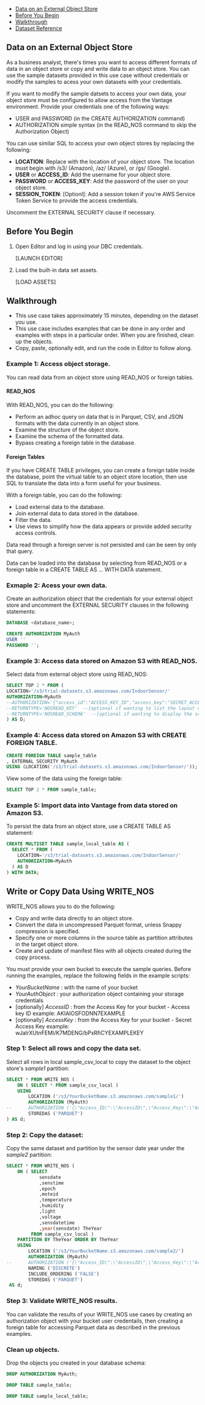 * [Data on an External Object Store](#data-on-anexternal-object-store)
* [Before You Begin](#before-you-begin)
* [Walkthrough](#walkthrough)
* [Dataset Reference](#dataset-reference)

## Data on an External Object Store

As a business analyst, there's times you want to access different formats of data in an object store or copy and write data to an object store. You can use the sample datasets provided in this use case without credentials or modify the samples to acess your own datasets with your credentials. 

If you want to modify the sample datsets to access your own data, your object store must be configured to allow access from the Vantage environment. Provide your credentials one of the following ways:

* USER and PASSWORD (in the CREATE AUTHORIZATION command)
* AUTHORIZATION simple syntax (in the READ_NOS command to skip the Authorization Object)

You can use similar SQL to access your own object stores by replacing the following:

* __LOCATION__: Replace with the location of your object store. The location must begin with /s3/ (Amazon), /az/ (Azure), or /gs/ (Google).
* __USER__ or __ACCESS_ID__: Add the username for your object store.
* __PASSWORD__ or __ACCESS_KEY__: Add the password of the user on your object store.
* __SESSION_TOKEN__: [Optionl]: Add a session token if you're  AWS Service Token Service to provide the access credentials.

Uncomment the EXTERNAL SECURITY clause if necessary.

## Before You Begin

1. Open Editor and log in using your DBC credentials.

   [LAUNCH EDITOR]

2. Load the built-in data set assets.

   [LOAD ASSETS]
   
## Walkthrough

* This use case takes approximately 15 minutes, depending on the dataset you use.
* This use case includes examples that can be done in any order and examples with steps in a particular order. When you are finished, clean up the objects.
* Copy, paste, optionally edit, and run the code in Editor to follow along.
  
### Example 1: Access object storage.

You can read data from an object store using READ_NOS or foreign tables.

#### READ_NOS

With READ_NOS, you can do the following:

* Perform an adhoc query on data that is in Parquet, CSV, and JSON formats with the data currently in an object store.
* Examine the structure of the object store.
* Examine the schema of the formatted data.
* Bypass creating a foreign table in the database.

#### Foreign Tables

If you have CREATE TABLE privileges, you can create a foreign table inside the database, point the virtual table to an object store location, then use SQL to translate the data into a form useful for your business.

With a foreign table, you can do the following:

* Load external data to the database.
* Join external data to data stored in the database.
* Filter the data.
* Use views to simplify how the data appears or provide added security access controls.

Data read through a foreign server is not persisted and can be seen by only that query.

Data can be loaded into the database by selecting from READ_NOS or a foreign table in a CREATE TABLE AS ... WITH DATA statement. 

### Exmaple 2: Acess your own data.

Create an authorization object that the credentials for your external object store and uncomment the EXTERNAL SECURITY clauses in the following statements:

```sql
DATABASE <database_name>;

CREATE AUTHORIZATION MyAuth
USER ''
PASSWORD '';
```

### Example 3: Access data stored on Amazon S3 with READ_NOS.

Select data from external object store using READ_NOS:

```sql
SELECT TOP 2 * FROM (
LOCATION='/s3/trial-datasets.s3.amazonaws.com/IndoorSensor/'
AUTHORIZATION=MyAuth
--AUTHORIZATION='{"access_id":"ACCESS_KEY_ID","access_key":"SECRET_ACCESS_KEY"}'  --[optional AUTHORIZATION using direct credentials]
--RETURNTYPE='NOSREAD_KEY'  --[optional if wanting to list the layout of the object store]
--RETURNTYPE='NOSREAD_SCHEMA'  --[optional if wanting to display the schema of the data files] 
) AS D;
```

### Example 4: Access data stored on Amazon S3 with CREATE FOREIGN TABLE.

```sql
CREATE FOREIGN TABLE sample_table
, EXTERNAL SECURITY MyAuth
USING (LOCATION('/s3/trial-datasets.s3.amazonaws.com/IndoorSensor/'));
```

View some of the data using the foreign table:

```sql
SELECT TOP 2 * FROM sample_table;
```

### Example 5: Import data into Vantage from data stored on Amazon S3.

To persist the data from an object store, use a CREATE TABLE AS statement:

```sql
CREATE MULTISET TABLE sample_local_table AS (
  SELECT * FROM (
    LOCATION='/s3/trial-datasets.s3.amazonaws.com/IndoorSensor/'
    AUTHORIZATION=MyAuth
  ) AS D
) WITH DATA;
```

## Write or Copy Data Using WRITE_NOS
    
WRITE_NOS allows you to do the following:

* Copy and write data directly to an object store.
* Convert the data in uncompressed Parquet format, unless Snappy compression is specified.
* Specify one or more columns in the source table as partition attributes in the target object store.
* Create and update of manifest files with all objects created during the copy process.

You must provide your own bucket to execute the sample queries. Before running the examples, replace the following fields in the example scripts:

* *YourBucketName* : with the name of your bucket
* *YourAuthObject* : your authorization object containing your storage credentials
* [optionally] *AccessID* : from the Access Key for your bucket - Access key ID example: AKIAIOSFODNN7EXAMPLE
* [optionally] *AccessKey* : from the Access Key for your bucket - Secret Access Key example: wJalrXUtnFEMI/K7MDENG/bPxRfiCYEXAMPLEKEY

### Step 1: Select all rows and copy the data set.

Select all rows in local sample_csv_local to copy the dataset to the object store's *sample1* partition:

```sql
SELECT * FROM WRITE_NOS (
    ON ( SELECT * FROM sample_csv_local )
    USING
        LOCATION ('/s3/YourBucketName.s3.amazonaws.com/sample1/')
        AUTHORIZATION (MyAuth)
--      AUTHORIZATION ('{\"Access_ID\":\"AccessID\",\"Access_Key\":\"AccessKey\"}')
        STOREDAS ('PARQUET')
) AS d;
```

### Step 2: Copy the dataset:

Copy the same dataset and partition by the sensor date year under the *sample2* partition:

```sql
SELECT * FROM WRITE_NOS (
    ON ( SELECT
            sensdate
            ,senstime
            ,epoch
            ,moteid
            ,temperature
            ,humidity
            ,light
            ,voltage
            ,sensdatetime
            ,year(sensdate) TheYear
         FROM sample_csv_local )
    PARTITION BY TheYear ORDER BY TheYear
    USING
        LOCATION ('/s3/YourBucketName.s3.amazonaws.com/sample2/')
        AUTHORIZATION (MyAuth)
--      AUTHORIZATION ('{\"Access_ID\":\"AccessID\",\"Access_Key\":\"AccessKey\"}')
        NAMING ('DISCRETE')
        INCLUDE_ORDERING ('FALSE')
        STOREDAS ('PARQUET')
 AS d;
```

### Step 3: Validate WRITE_NOS results.

You can validate the results of your WRITE_NOS use cases by creating an authorization object with your bucket user credentails, then creating a foreign table for accessing Parquet data as described in the previous examples. 

### Clean up objects. 

Drop the objects you created in your database schema:

```sql
DROP AUTHORIZATION MyAuth;
```

```sql
DROP TABLE sample_table;
```

```sql
DROP TABLE sample_local_table;
```
